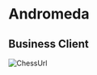 # Andromeda

## Business Client
![ChessUrl](https://encrypted-tbn0.gstatic.com/images?q=tbn:ANd9GcS8HUnafMk_f4YLnyPFGySB7R1KD-yw-TBvgA&usqp=CAU"chess")
